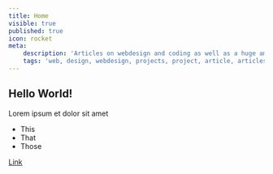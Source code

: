 ```yaml
---
title: Home
visible: true
published: true
icon: rocket
meta:
    description: 'Articles on webdesign and coding as well as a huge amount of web related projects, ranging from useful everyday tools to inovative games as well as experimental showoffs of new code features'
    tags: 'web, design, webdesign, projects, project, article, articles, html, css, js, tool, game, games'
---
```


## Hello World!

Lorem ipsum et dolor sit amet

* This
* That
* Those

[Link](http://)